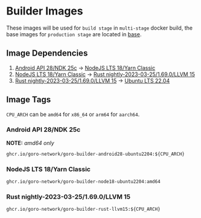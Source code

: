 # Builder Images

These images will be used for `build stage` in `multi-stage` docker build, the base images for `production stage` are located in [base](../base/README.md).

## Image Dependencies

1. [Android API 28/NDK 25c](./android28-ubuntu2204.Dockerfile) -> [NodeJS LTS 18/Yarn Classic](./node18-ubuntu2204.Dockerfile)
2. [NodeJS LTS 18/Yarn Classic](./node18-ubuntu2204.Dockerfile) -> [Rust nightly-2023-03-25/1.69.0/LLVM 15](./rust-llvm15.Dockerfile)
3. [Rust nightly-2023-03-25/1.69.0/LLVM 15](./rust-llvm15.Dockerfile) -> [Ubuntu LTS 22.04](https://hub.docker.com/layers/library/ubuntu/22.04/images/sha256-b060fffe8e1561c9c3e6dea6db487b900100fc26830b9ea2ec966c151ab4c020)

## Image Tags

`CPU_ARCH` can be `amd64` for `x86_64` or `arm64` for `aarch64`.

### Android API 28/NDK 25c

**NOTE:** _amd64 only_

```text
ghcr.io/goro-network/goro-builder-android28-ubuntu2204:${CPU_ARCH}
```

### NodeJS LTS 18/Yarn Classic

```text
ghcr.io/goro-network/goro-builder-node18-ubuntu2204:amd64
```

### Rust nightly-2023-03-25/1.69.0/LLVM 15

```text
ghcr.io/goro-network/goro-builder-rust-llvm15:${CPU_ARCH}
```
